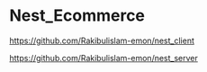 # Nest_Ecommerce

https://github.com/Rakibulislam-emon/nest_client 

https://github.com/Rakibulislam-emon/nest_server
